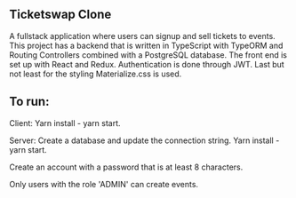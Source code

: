 ## Ticketswap Clone

A fullstack application where users can signup and sell tickets to events. This project has a backend that is written in TypeScript with TypeORM and Routing Controllers combined with a PostgreSQL database. The front end is set up with React and Redux. Authentication is done through JWT. Last but not least for the styling Materialize.css is used.

## To run:

Client: Yarn install - yarn start.

Server: Create a database and update the connection string. 
Yarn install - yarn start.

Create an account with a password that is at least 8 characters.

Only users with the role 'ADMIN' can create events.
